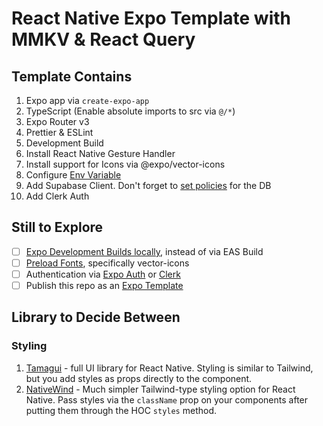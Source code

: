 # React Native Expo Template with MMKV & React Query

## Template Contains

1. Expo app via `create-expo-app`
2. TypeScript (Enable absolute imports to src via `@/*`)
3. Expo Router v3
4. Prettier & ESLint
5. Development Build
6. Install React Native Gesture Handler
7. Install support for Icons via @expo/vector-icons
8. Configure [Env Variable](https://docs.expo.dev/guides/environment-variables/)
9. Add Supabase Client. Don't forget to [set policies](https://supabase.com/docs/guides/auth/row-level-security) for the DB
10. Add Clerk Auth

## Still to Explore

- [ ] [Expo Development Builds locally](https://docs.expo.dev/guides/local-app-development/), instead of via EAS Build
- [ ] [Preload Fonts](https://docs.expo.dev/archive/classic-updates/preloading-and-caching-assets/#pre-loading-and-caching-assets), specifically vector-icons
- [ ] Authentication via [Expo Auth](https://docs.expo.dev/guides/authentication/) or [Clerk](https://clerk.com/solutions/react-native-expo)
- [ ] Publish this repo as an [Expo Template](https://www.reactnativeschool.com/how-to-create-an-expo-template-for-react-native-development)

## Library to Decide Between

### Styling

1. [Tamagui](https://tamagui.dev/) - full UI library for React Native. Styling is similar to Tailwind, but you add styles as props directly to the component.
2. [NativeWind](https://www.nativewind.dev/) - Much simpler Tailwind-type styling option for React Native. Pass styles via the `className` prop on your components after putting them through the HOC `styles` method.
